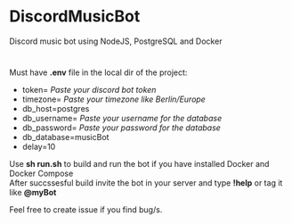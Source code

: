 # DiscordMusicBot
 Discord music bot using NodeJS, PostgreSQL and Docker

#
Must have **.env** file in the local dir of the project:
- token= *Paste your discord bot token*
- timezone= *Paste your timezone like Berlin/Europe*
- db_host=postgres
- db_username= *Paste your username for the database*
- db_password= *Paste your password for the database*
- db_database=musicBot 
- delay=10

Use **sh run.sh** to build and run the bot if you have installed Docker and Docker Compose\
After succssesful build invite the bot in your server and type **!help** or tag it like **@myBot**

Feel free to create issue if you find bug/s.
